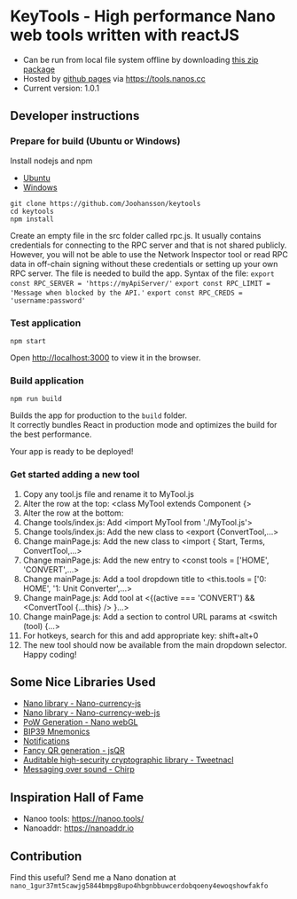 # KeyTools - High performance Nano web tools written with reactJS
* Can be run from local file system offline by downloading [this zip package](https://github.com/Joohansson/keytools/raw/master/keytools.zip)
* Hosted by [github pages](https://github.com/Joohansson/keytools/tree/gh-pages) via https://tools.nanos.cc
* Current version: 1.0.1

## Developer instructions

### Prepare for build (Ubuntu or Windows)
Install nodejs and npm
* [Ubuntu](https://tecadmin.net/install-latest-nodejs-npm-on-ubuntu/)
* [Windows](https://www.guru99.com/download-install-node-js.html)

`git clone https://github.com/Joohansson/keytools`\
`cd keytools`\
`npm install`

Create an empty file in the src folder called rpc.js. It usually contains credentials for connecting to the RPC server and that is not shared publicly. However, you will not be able to use the Network Inspector tool or read RPC data in off-chain signing without these credentials or setting up your own RPC server. The file is needed to build the app.
Syntax of the file:
`export const RPC_SERVER = 'https://myApiServer/'`
`export const RPC_LIMIT = 'Message when blocked by the API.'`
`export const RPC_CREDS = 'username:password'`

### Test application
`npm start`

Open [http://localhost:3000](http://localhost:3000) to view it in the browser.

### Build application

`npm run build`

Builds the app for production to the `build` folder.<br>
It correctly bundles React in production mode and optimizes the build for the best performance.

Your app is ready to be deployed!

### Get started adding a new tool

1. Copy any tool.js file and rename it to MyTool.js
2. Alter the row at the top: <class MyTool extends Component {>
3. Alter the row at the bottom: <export default MyTool>
4. Change tools/index.js: Add <import MyTool from './MyTool.js'>
5. Change tools/index.js: Add the new class to <export {ConvertTool,...>
6. Change mainPage.js: Add the new class to <import { Start, Terms, ConvertTool,...>
7. Change mainPage.js: Add the new entry to <const tools = ['HOME', 'CONVERT',...>
8. Change mainPage.js: Add a tool dropdown title to <this.tools = ['0: HOME', '1: Unit Converter',...>
9. Change mainPage.js: Add tool at <{(active === 'CONVERT') && <ConvertTool {...this} /> }...>
10. Change mainPage.js: Add a section to control URL params at <switch (tool) {...>
11. For hotkeys, search for this and add appropriate key: shift+alt+0
12. The new tool should now be available from the main dropdown selector. Happy coding!

## Some Nice Libraries Used

* [Nano library - Nano-currency-js](https://github.com/marvinroger/nanocurrency-js)
* [Nano library - Nano-currency-web-js](https://github.com/numsu/nanocurrency-web-js)
* [PoW Generation - Nano webGL](https://github.com/numtel/nano-webgl-pow)
* [BIP39 Mnemonics](https://www.npmjs.com/package/bip39)
* [Notifications](https://github.com/fkhadra/react-toastify)
* [Fancy QR generation - jsQR](https://github.com/cozmo/jsQR)
* [Auditable high-security cryptographic library - Tweetnacl](https://tweetnacl.js.org/)
* [Messaging over sound - Chirp](https://developers.chirp.io/)

## Inspiration Hall of Fame

* Nanoo tools: https://nanoo.tools/
* Nanoaddr: https://nanoaddr.io

## Contribution

Find this useful? Send me a Nano donation at `nano_1gur37mt5cawjg5844bmpg8upo4hbgnbbuwcerdobqoeny4ewoqshowfakfo`
